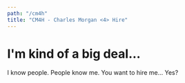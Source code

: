 ```yaml
---
path: "/cm4h"
title: "CM4H - Charles Morgan <4> Hire"
---
```


# I'm kind of a big deal...

I know people. People know me. You want to hire me... Yes?